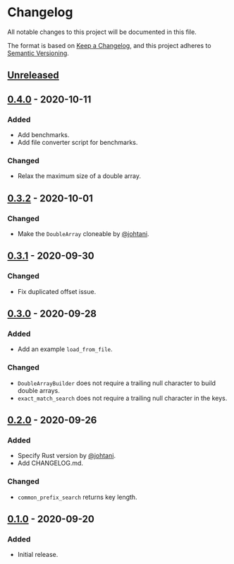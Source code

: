 # Changelog
All notable changes to this project will be documented in this file.

The format is based on [Keep a Changelog](https://keepachangelog.com/en/1.0.0/),
and this project adheres to [Semantic Versioning](https://semver.org/spec/v2.0.0.html).

## [Unreleased]

## [0.4.0] - 2020-10-11
### Added
- Add benchmarks.
- Add file converter script for benchmarks.

### Changed
- Relax the maximum size of a double array.

## [0.3.2] - 2020-10-01
### Changed
- Make the `DoubleArray` cloneable by [@johtani](https://github.com/johtani).

## [0.3.1] - 2020-09-30
### Changed
- Fix duplicated offset issue.

## [0.3.0] - 2020-09-28
### Added
- Add an example `load_from_file`.

### Changed
- `DoubleArrayBuilder` does not require a trailing null character to build double arrays.
- `exact_match_search` does not require a trailing null character in the keys.

## [0.2.0] - 2020-09-26
### Added
- Specify Rust version by [@johtani](https://github.com/johtani).
- Add CHANGELOG.md.

### Changed
- `common_prefix_search` returns key length.

## [0.1.0] - 2020-09-20
### Added
- Initial release.

[Unreleased]: https://github.com/takuyaa/yada/compare/0.4.0...HEAD
[0.4.0]: https://github.com/takuyaa/yada/compare/0.3.2...0.4.0
[0.3.2]: https://github.com/takuyaa/yada/compare/0.3.1...0.3.2
[0.3.1]: https://github.com/takuyaa/yada/compare/0.3.0...0.3.1
[0.3.0]: https://github.com/takuyaa/yada/compare/0.2.0...0.3.0
[0.2.0]: https://github.com/takuyaa/yada/compare/0.1.0...0.2.0
[0.1.0]: https://github.com/takuyaa/yada/releases/tag/0.1.0
